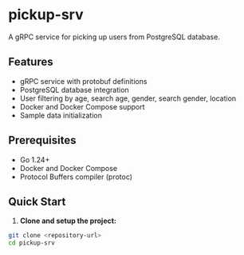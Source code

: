 # pickup-srv

A gRPC service for picking up users from PostgreSQL database.

## Features

- gRPC service with protobuf definitions
- PostgreSQL database integration
- User filtering by age, search age, gender, search gender, location
- Docker and Docker Compose support
- Sample data initialization

## Prerequisites

- Go 1.24+
- Docker and Docker Compose
- Protocol Buffers compiler (protoc)

## Quick Start

1. **Clone and setup the project:**
```bash
git clone <repository-url>
cd pickup-srv